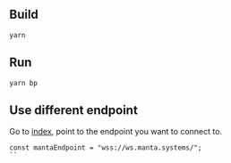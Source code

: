 ## Build
```
yarn
```

## Run
```
yarn bp
```

## Use different endpoint
Go to [index](./src/index.ts), point to the endpoint you want to connect to.
```
const mantaEndpoint = "wss://ws.manta.systems/";
``